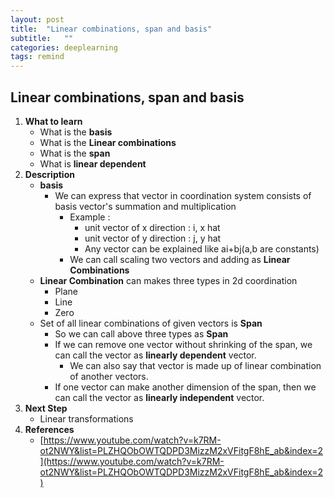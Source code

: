 ```yaml
---
layout: post
title:  "Linear combinations, span and basis"
subtitle:   ""
categories: deeplearning
tags: remind
---
```

## Linear combinations, span and basis
1. **What to learn**
    - What is the **basis**
    - What is the **Linear combinations**
    - What is the **span**
    - What is **linear dependent**
2. **Description**
    - **basis**
        - We can express that vector  in coordination system consists of basis vector's summation and multiplication
            - Example :
                - unit vector of x direction : i, x hat
                - unit vector of y direction : j, y hat
                - Any vector can be explained like ai+bj(a,b are constants)
            - We can call scaling two vectors  and adding as **Linear Combinations**
    - **Linear Combination** can makes three types in 2d coordination
        - Plane
        - Line
        - Zero
    - Set of all linear combinations of given vectors is **Span**
        - So we can call above three types as **Span**
        - If we can remove one vector without shrinking of the span, we can call the vector as **linearly dependent** vector.
            - We can also say that vector is made up of linear combination of another vectors.
        - If one vector can make another dimension of the span, then we can call the vector as **linearly independent** vector.
3. **Next Step**
    - Linear transformations
4. **References**
    - [https://www.youtube.com/watch?v=k7RM-ot2NWY&list=PLZHQObOWTQDPD3MizzM2xVFitgF8hE_ab&index=2](https://www.youtube.com/watch?v=k7RM-ot2NWY&list=PLZHQObOWTQDPD3MizzM2xVFitgF8hE_ab&index=2)
